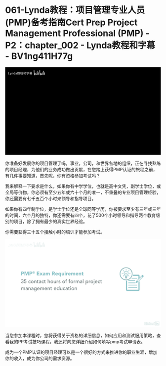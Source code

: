 # 061-Lynda教程：项目管理专业人员(PMP)备考指南Cert Prep Project Management Professional (PMP) - P2：chapter_002 - Lynda教程和字幕 - BV1ng411H77g

![](img/95ac171b2a23286fa527d3c666eb30bd_0.png)

你准备好发展你的项目管理了吗，事业，公司，和世界各地的组织，正在寻找熟练的项目经理，为他们的业务成功做出贡献，在您踏上获得PMP认证的旅程之前，有几件事要知道，首先呢，你有资格参加考试吗？

我来解释一下要求是什么，如果你有中学学位，也就是高中文凭，副学士学位，或全局等价物，你必须有至少五年或六十个月的唯一，不重叠的专业项目管理经验，你还需要有七千五百个小时来领导和指导项目。

如果你有四年制学位，是学士学位还是全球同等学历，你被要求至少有三年或三年的时间，六个月的独特，你还需要有四个，花了500个小时领导和指导两个教育级别的项目，除了拥有最少的真实世界经验。

你需要获得三十五个接触小时的培训才能参加考试。

![](img/95ac171b2a23286fa527d3c666eb30bd_2.png)

当您参加本课程时，您将获得关于资格的详细信息，如何应用和测试服用策略，查看我的PP考试技巧课程，我还将向您详细介绍如何填写pmp考试申请表。

成为一个PMP认证的项目经理可以是一个很好的方式来推进你的职业生涯，增加你的收入，成为你公司的需求资源。

